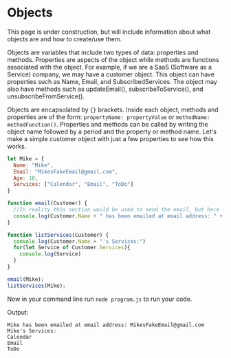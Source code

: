 # Objects

This page is under construction, but will include information about what objects are and how to create/use them.

Objects are variables that include two types of data: properties and methods. Properties are aspects of the object while methods are functions associated with the object. For example, if we are a SaaS (Software as a Service) company, we may have a customer object. This object can have properties such as Name, Email, and SubscribedServices. The object may also have methods such as updateEmail(), subscribeToService(), and unsubscribeFromService(). 

Objects are encapsolated by `{}` brackets. Inside each object, methods and properties are of the form: `propertyName: propertyValue` or `methodName: methodFunction()`. Properties and methods can be called by writing the object name followed by a period and the property or method name. Let's make a simple customer object with just a few properties to see how this works.

``` JavaScript
let Mike = {
  Name: "Mike",
  Email: "MikesFakeEmail@gmail.com",
  Age: 18, 
  Services: ["Calendar", "Email", "ToDo"]
}

function email(Customer) {
  //In reality this section would be used to send the email, but here it is just a placeholder
  console.log(Customer.Name + " has been emailed at email address: " + Customer.Email)
}

function listServices(Customer) {
  console.log(Customer.Name + "'s Services:")
  for(let Service of Customer.Services){
    console.log(Service)
  }
}

email(Mike);
listServices(Mike);
```

Now in your command line run `node program.js` to run your code.

Output: 

```
Mike has been emailed at email address: MikesFakeEmail@gmail.com
Mike's Services:
Calendar
Email
ToDo
```




